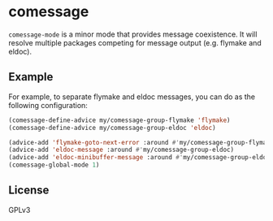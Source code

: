 # comessage

`comessage-mode` is a minor mode that provides message coexistence.
It will resolve multiple packages competing for message output (e.g. flymake and eldoc).

## Example
For example, to separate flymake and eldoc messages, you can do as the following configuration:

```lisp
(comessage-define-advice my/comessage-group-flymake 'flymake)
(comessage-define-advice my/comessage-group-eldoc 'eldoc)

(advice-add 'flymake-goto-next-error :around #'my/comessage-group-flymake)
(advice-add 'eldoc-message :around #'my/comessage-group-eldoc)
(advice-add 'eldoc-minibuffer-message :around #'my/comessage-group-eldoc)
(comessage-global-mode 1)
```
## License
GPLv3
